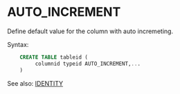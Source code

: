 # AUTO_INCREMENT

Define default value for the column with auto incremeting.

Syntax:
```sql
    CREATE TABLE tableid (
         columnid typeid AUTO_INCREMENT,...
    )
```

See also: [IDENTITY](Identity)